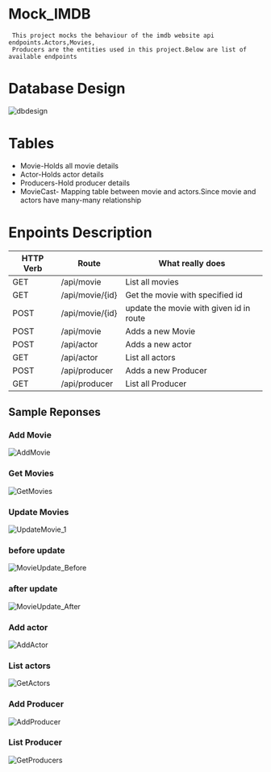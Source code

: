 # Mock_IMDB
     This project mocks the behaviour of the imdb website api endpoints.Actors,Movies,
     Producers are the entities used in this project.Below are list of available endpoints 
      
# Database Design 
  ![dbdesign](https://user-images.githubusercontent.com/31660056/141492563-f862f89b-765e-4c59-b6ef-29114a18c93f.png)
# Tables
  *  Movie-Holds all movie details
  *  Actor-Holds actor details
  *  Producers-Hold producer details
  *  MovieCast- Mapping table between movie and actors.Since movie and actors have many-many relationship

# Enpoints Description
HTTP Verb|Route | What really does
---|--- | --- 
GET|/api/movie | List all movies
GET|/api/movie/{id}| Get the movie with specified id
POST|/api/movie/{id}| update the movie with given id in route
POST|/api/movie|Adds a new Movie
POST|/api/actor|Adds a new actor
GET|/api/actor|List all actors
POST|/api/producer|Adds a new Producer
GET|/api/producer|List all Producer

## Sample Reponses
### Add Movie
![AddMovie](https://user-images.githubusercontent.com/31660056/141490745-967c2d5a-722a-48d8-a6d8-d916b953e17b.png)

### Get Movies

![GetMovies](https://user-images.githubusercontent.com/31660056/141490882-6189ad70-d622-4e73-8dbb-f1968287f07c.png)

### Update Movies

![UpdateMovie_1](https://user-images.githubusercontent.com/31660056/141491013-530094f1-1966-475f-a1a0-40fd120cd522.png)
### before update
![MovieUpdate_Before](https://user-images.githubusercontent.com/31660056/141491019-4f47f5f2-45f7-41d4-bd8f-0d634e3da568.png)
### after update
![MovieUpdate_After](https://user-images.githubusercontent.com/31660056/141491016-1cf756a5-91fe-412d-b660-de0bf5fcfced.png)

### Add actor
![AddActor](https://user-images.githubusercontent.com/31660056/141491344-d0bf63df-0af8-44a4-9758-18a3b3d4ae37.png)
### List actors
![GetActors](https://user-images.githubusercontent.com/31660056/141491475-1377adf9-0763-4368-8a1e-6b139aeed448.png)

### Add Producer
![AddProducer](https://user-images.githubusercontent.com/31660056/141491518-b35efeb4-13b4-44d1-89b9-cc5ea07cbf45.png)
### List Producer
![GetProducers](https://user-images.githubusercontent.com/31660056/141491600-5a6aab46-b904-4e5b-bf0a-9ea5cfdcdc71.png)
